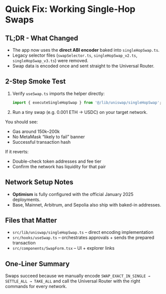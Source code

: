 # Quick Fix: Working Single-Hop Swaps

## TL;DR - What Changed
- The app now uses the **direct ABI encoder** baked into `singleHopSwap.ts`.
- Legacy selector files (`swapSelector.ts`, `singleHopSwap_v2.ts`, `singleHopSwap_v3.ts`) were removed.
- Swap data is encoded once and sent straight to the Universal Router.

## 2-Step Smoke Test
1. Verify `useSwap.ts` imports the helper directly:
   ```typescript
   import { executeSingleHopSwap } from '@/lib/uniswap/singleHopSwap';
   ```
2. Run a tiny swap (e.g. 0.001 ETH → USDC) on your target network.

You should see:
- Gas around 150k–200k
- No MetaMask “likely to fail” banner
- Successful transaction hash

If it reverts:
- Double-check token addresses and fee tier
- Confirm the network has liquidity for that pair

## Network Setup Notes
- **Optimism** is fully configured with the official January 2025 deployments.
- Base, Mainnet, Arbitrum, and Sepolia also ship with baked-in addresses.

## Files that Matter
- `src/lib/uniswap/singleHopSwap.ts` – direct encoding implementation
- `src/hooks/useSwap.ts` – orchestrates approvals + sends the prepared transaction
- `src/components/SwapForm.tsx` – UI + explorer links

## One-Liner Summary
Swaps succeed because we manually encode `SWAP_EXACT_IN_SINGLE → SETTLE_ALL → TAKE_ALL` and call the Universal Router with the right commands for every network.
